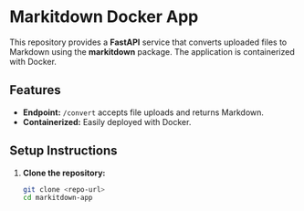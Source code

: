 # Markitdown Docker App

This repository provides a **FastAPI** service that converts uploaded files to Markdown using the **markitdown** package. The application is containerized with Docker.

## Features

- **Endpoint:** `/convert` accepts file uploads and returns Markdown.
- **Containerized:** Easily deployed with Docker.

## Setup Instructions

1. **Clone the repository:**
   ```bash
   git clone <repo-url>
   cd markitdown-app
